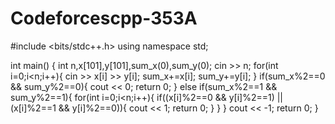 # Codeforcescpp-353A
#include <bits/stdc++.h>
using namespace std;

int main() {
	int n,x[101],y[101],sum_x(0),sum_y(0);
  cin >> n;
  for(int i=0;i<n;i++){
    cin >> x[i] >> y[i];
    sum_x+=x[i];
    sum_y+=y[i];
  }
  if(sum_x%2==0 && sum_y%2==0){
    cout << 0;
    return 0;
  }
  else if(sum_x%2==1 && sum_y%2==1){
    for(int i=0;i<n;i++){
      if((x[i]%2==0 && y[i]%2==1) || (x[i]%2==1 && y[i]%2==0)){
        cout << 1;
        return 0;
      }
    }
  }
  cout << -1;
	return 0;
}
